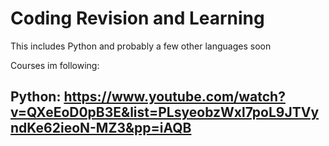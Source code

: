 # Coding Revision and Learning
This includes Python and probably a few other languages soon

Courses im following:

## Python: https://www.youtube.com/watch?v=QXeEoD0pB3E&list=PLsyeobzWxl7poL9JTVyndKe62ieoN-MZ3&pp=iAQB
